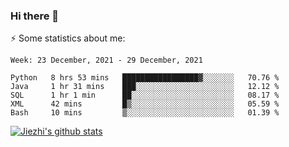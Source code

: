 ### Hi there 👋

⚡ Some statistics about me:


<!--START_SECTION:waka-->
```text
Week: 23 December, 2021 - 29 December, 2021

Python   8 hrs 53 mins   █████████████████▓░░░░░░░   70.76 % 
Java     1 hr 31 mins    ███░░░░░░░░░░░░░░░░░░░░░░   12.12 % 
SQL      1 hr 1 min      ██░░░░░░░░░░░░░░░░░░░░░░░   08.17 % 
XML      42 mins         █▒░░░░░░░░░░░░░░░░░░░░░░░   05.59 % 
Bash     10 mins         ▒░░░░░░░░░░░░░░░░░░░░░░░░   01.39 % 
```
<!--END_SECTION:waka-->





[![Jiezhi's github stats](https://github-readme-stats.vercel.app/api?username=Jiezhi&show_icons=true)](https://github.com/Jiezhi/github-readme-stats)

<!--
[![Top Langs](https://github-readme-stats.vercel.app/api/top-langs/?username=Jiezhi&hide=javascript,html)](https://github.com/Jiezhi/github-readme-stats)

**Jiezhi/Jiezhi** is a ✨ _special_ ✨ repository because its `README.md` (this file) appears on your GitHub profile.

Here are some ideas to get you started:

- 🔭 I’m currently working on ...
- 🌱 I’m currently learning ...
- 👯 I’m looking to collaborate on ...
- 🤔 I’m looking for help with ...
- 💬 Ask me about ...
- 📫 How to reach me: ...
- 😄 Pronouns: ...
- ⚡ Fun fact: ...
-->

